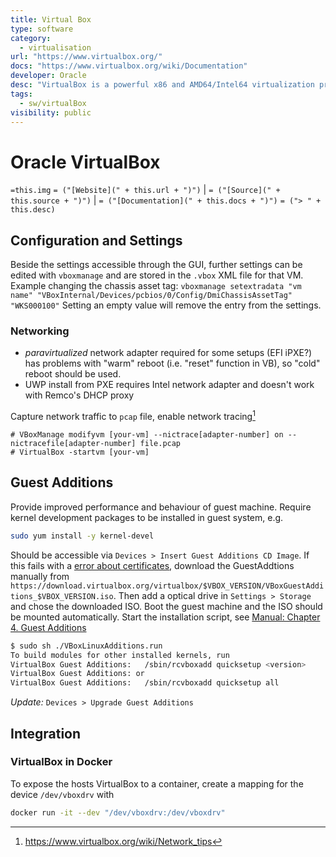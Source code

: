 ```yaml
---
title: Virtual Box
type: software
category:
  - virtualisation
url: "https://www.virtualbox.org/"
docs: "https://www.virtualbox.org/wiki/Documentation"
developer: Oracle
desc: "VirtualBox is a powerful x86 and AMD64/Intel64 virtualization product for enterprise as well as home use. Not only is VirtualBox an extremely feature rich, high performance product for enterprise customers, it is also the only professional solution that is freely available as Open Source Software under the terms of the GNU General Public License (GPL) version 3. See \"About VirtualBox\" for an introduction.Presently, VirtualBox runs on Windows, Linux, macOS, and Solaris hosts and supports a large number of guest operating systems including but not limited to Windows (NT 4.0, 2000, XP, Server 2003, Vista, 7, 8, Windows 10 and Windows 11), DOS/Windows 3.x, Linux (2.4, 2.6, 3.x, 4.x, 5.x and 6.x), Solaris and OpenSolaris, OS/2, OpenBSD, NetBSD and FreeBSD.VirtualBox is being actively developed with frequent releases and has an ever growing list of features, supported guest operating systems and platforms it runs on. VirtualBox is a community effort backed by a dedicated company: everyone is encouraged to contribute while Oracle ensures the product always meets professional quality criteria."
tags:
  - sw/virtualBox
visibility: public
---
```

# Oracle VirtualBox

`=this.img` `= ("[Website](" + this.url + ")")` |  `= ("[Source](" + this.source + ")")` | `= ("[Documentation](" + this.docs + ")")`
`= ("> " + this.desc)`


## Configuration and Settings

Beside the settings accessible through the GUI, further settings can be edited with `vboxmanage` and are stored in the `.vbox` XML file for that VM.
Example changing the chassis asset tag:
`vboxmanage setextradata "vm name" "VBoxInternal/Devices/pcbios/0/Config/DmiChassisAssetTag" "WKS000100"`
Setting an empty value will remove the entry from the settings.

### Networking

- _paravirtualized_ network adapter required for some setups (EFI iPXE?) has problems with "warm" reboot (i.e. "reset" function in VB), so "cold" reboot should be used.
- UWP install from PXE requires Intel network adapter and doesn't work with Remco's DHCP proxy

Capture network traffic to `pcap` file, enable network tracing[^1]

```
# VBoxManage modifyvm [your-vm] --nictrace[adapter-number] on --nictracefile[adapter-number] file.pcap
# VirtualBox -startvm [your-vm]
```

[^1]: <https://www.virtualbox.org/wiki/Network_tips>


## Guest Additions
 
Provide improved performance and behaviour of guest machine. Require kernel development packages to be installed in guest system, e.g.
 
```bash
sudo yum install -y kernel-devel
```

Should be accessible via `Devices > Insert Guest Additions CD Image`. If this fails with a [error about certificates](https://www.virtualbox.org/ticket/20628), download the GuestAddtions manually from `https://download.virtualbox.org/virtualbox/$VBOX_VERSION/VBoxGuestAdditions_$VBOX_VERSION.iso`. Then add a optical drive in `Settings > Storage` and chose the downloaded ISO. Boot the guest machine and the ISO should be mounted automatically. Start the installation script, see [Manual: Chapter 4. Guest Additions](https://www.virtualbox.org/manual/ch04.html)
```bash
$ sudo sh ./VBoxLinuxAdditions.run
To build modules for other installed kernels, run
VirtualBox Guest Additions:   /sbin/rcvboxadd quicksetup <version>
VirtualBox Guest Additions: or
VirtualBox Guest Additions:   /sbin/rcvboxadd quicksetup all
```

*Update:* `Devices > Upgrade Guest Additions`


## Integration

### VirtualBox in Docker

To expose the hosts VirtualBox to a container, create a mapping for the device `/dev/vboxdrv` with

```bash
docker run -it --dev "/dev/vboxdrv:/dev/vboxdrv"
```